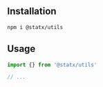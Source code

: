 ## Installation

```sh
npm i @statx/utils
```

## Usage

```ts
import {} from '@statx/utils'

// ...
```
